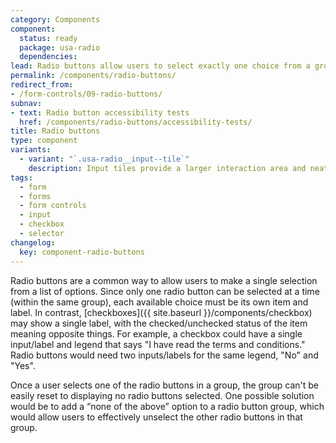 ```yaml
---
category: Components
component:
  status: ready
  package: usa-radio
  dependencies:
lead: Radio buttons allow users to select exactly one choice from a group.
permalink: /components/radio-buttons/
redirect_from:
- /form-controls/09-radio-buttons/
subnav:
- text: Radio button accessibility tests
  href: /components/radio-buttons/accessibility-tests/
title: Radio buttons
type: component
variants:
  - variant: "`.usa-radio__input--tile`"
    description: Input tiles provide a larger interaction area and neatly group the label with the form control for readability. They’re useful in application forms and questionnaires, but may not be recommended when they create clutter on the page.
tags:
  - form
  - forms
  - form controls
  - input
  - checkbox
  - selector
changelog:
  key: component-radio-buttons
---
```


Radio buttons are a common way to allow users to make a single selection from a list of options. Since only one radio button can be selected at a time (within the same group), each available choice must be its own item and label. In contrast, [checkboxes]({{ site.baseurl }}/components/checkbox) may show a single label, with the checked/unchecked status of the item meaning opposite things. For example, a checkbox could have a single input/label and legend that says "I have read the terms and conditions." Radio buttons would need two inputs/labels for the same legend, "No" and "Yes".

Once a user selects one of the radio buttons in a group, the group can't be easily reset to displaying no radio buttons selected. One possible solution would be to add a “none of the above” option to a radio button group, which would allow users to effectively unselect the other radio buttons in that group.
